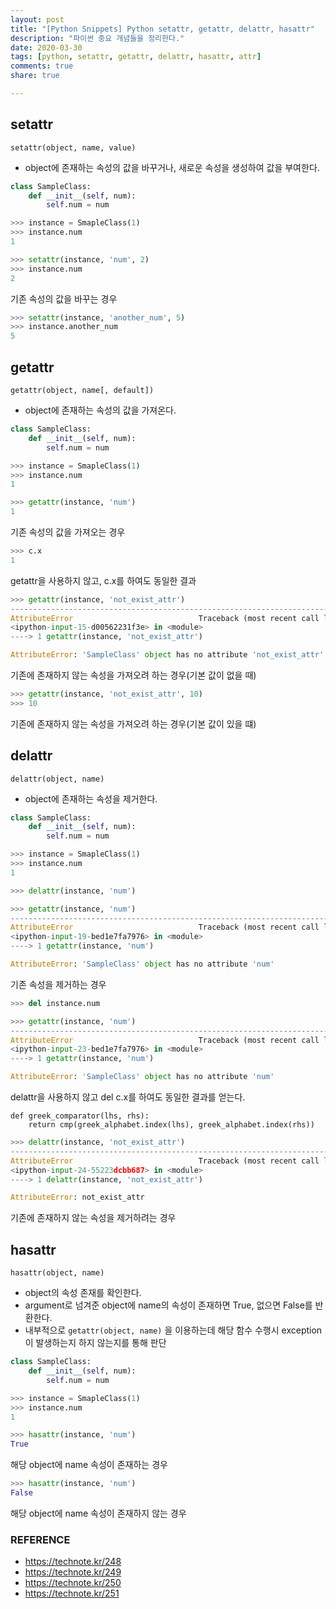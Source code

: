 ```yaml
---
layout: post
title: "[Python Snippets] Python setattr, getattr, delattr, hasattr"
description: "파이썬 중요 개념들을 정리한다."
date: 2020-03-30
tags: [python, setattr, getattr, delattr, hasattr, attr]
comments: true
share: true

---
```


## setattr

`setattr(object, name, value)`

*    object에 존재하는 속성의 값을 바꾸거나, 새로운 속성을 생성하여 값을 부여한다.

```python
class SampleClass:
    def __init__(self, num):
        self.num = num
```

```python
>>> instance = SmapleClass(1)
>>> instance.num
1
```



```python
>>> setattr(instance, 'num', 2)
>>> instance.num
2
```

기존 속성의 값을 바꾸는 경우



```python
>>> setattr(instance, 'another_num', 5)
>>> instance.another_num
5
```



## getattr

`getattr(object, name[, default])`

*   object에 존재하는 속성의 값을 가져온다.

```python
class SampleClass:
    def __init__(self, num):
        self.num = num
```



```python
>>> instance = SmapleClass(1)
>>> instance.num
1
```



```python
>>> getattr(instance, 'num')
1
```

기존 속성의 값을 가져오는 경우



```python
>>> c.x
1
```

getattr을 사용하지 않고, c.x를 하여도 동일한 결과



```python
>>> getattr(instance, 'not_exist_attr')
---------------------------------------------------------------------------
AttributeError                            Traceback (most recent call last)
<ipython-input-15-d00562231f3e> in <module>
----> 1 getattr(instance, 'not_exist_attr')

AttributeError: 'SampleClass' object has no attribute 'not_exist_attr'
```

기존에 존재하지 않는 속성을 가져오려 하는 경우(기본 값이 없을 때)



```python
>>> getattr(instance, 'not_exist_attr', 10)
>>> 10
```

기존에 존재하지 않는 속성을 가져오려 하는 경우(기본 값이 있을 떄)



## delattr

`delattr(object, name)`

*    object에 존재하는 속성을 제거한다.

```python
class SampleClass:
    def __init__(self, num):
        self.num = num
```

```python
>>> instance = SmapleClass(1)
>>> instance.num
1
```



```python
>>> delattr(instance, 'num')

>>> getattr(instance, 'num')
---------------------------------------------------------------------------
AttributeError                            Traceback (most recent call last)
<ipython-input-19-bed1e7fa7976> in <module>
----> 1 getattr(instance, 'num')

AttributeError: 'SampleClass' object has no attribute 'num'
```

기존 속성을 제거하는 경우



```python
>>> del instance.num

>>> getattr(instance, 'num')
---------------------------------------------------------------------------
AttributeError                            Traceback (most recent call last)
<ipython-input-23-bed1e7fa7976> in <module>
----> 1 getattr(instance, 'num')

AttributeError: 'SampleClass' object has no attribute 'num'
```

delattr을 사용하지 않고 del c.x를 하여도 동일한 결과를 얻는다.



```
def greek_comparator(lhs, rhs):
    return cmp(greek_alphabet.index(lhs), greek_alphabet.index(rhs))
```

```python
>>> delattr(instance, 'not_exist_attr')
---------------------------------------------------------------------------
AttributeError                            Traceback (most recent call last)
<ipython-input-24-55223dcbb687> in <module>
----> 1 delattr(instance, 'not_exist_attr')

AttributeError: not_exist_attr
```

기존에 존재하지 않는 속성을 제거하려는 경우



## hasattr

`hasattr(object, name)`

*    object의 속성 존재를 확인한다.
*   argument로 넘겨준 object에 name의 속성이 존재하면 True, 없으면 False를 반환한다.
*   내부적으로 `getattr(object, name)` 을 이용하는데 해당 함수 수행시 exception이 발생하는지 하지 않는지를 통해 판단

```python
class SampleClass:
    def __init__(self, num):
        self.num = num
```

```python
>>> instance = SmapleClass(1)
>>> instance.num
1
```



```python
>>> hasattr(instance, 'num')
True
```

해당 object에 name 속성이 존재하는 경우





```python
>>> hasattr(instance, 'num')
False
```

해당 object에 name 속성이 존재하지 않는 경우



### REFERENCE

*   https://technote.kr/248
*   https://technote.kr/249
*   https://technote.kr/250
*   https://technote.kr/251

